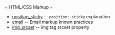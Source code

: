 = HTML/CSS Markup =

  * [position_sticky](position_sticky.md) -- `position: sticky` explanation
  * [email](email/index.md)               -- Email markup known practices
  * [img_srcset](img_srcset.md)           -- img tag srcset property
